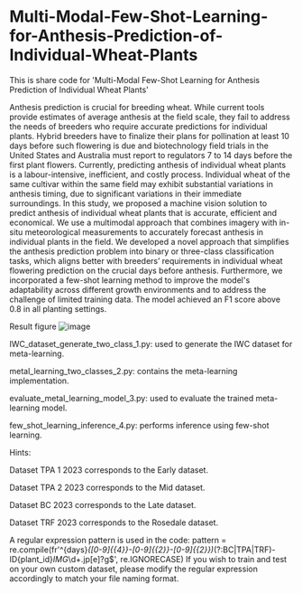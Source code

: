 # Multi-Modal-Few-Shot-Learning-for-Anthesis-Prediction-of-Individual-Wheat-Plants
This is share code for 'Multi-Modal Few-Shot Learning for Anthesis Prediction of Individual Wheat Plants'

Anthesis prediction is crucial for breeding wheat. While current tools provide estimates of average anthesis at the field scale, they fail to address the needs of breeders who require accurate predictions for individual plants. Hybrid breeders have to finalize their plans for pollination at least 10 days before such flowering is due and biotechnology field trials in the United States and Australia must report to regulators 7 to 14 days before the first plant flowers. Currently, predicting anthesis of individual wheat plants is a labour-intensive, inefficient, and costly process. Individual wheat of the same cultivar within the same field may exhibit substantial variations in anthesis timing, due to significant variations in their immediate surroundings. In this study, we proposed a machine vision solution to predict anthesis of individual wheat plants that is accurate, efficient and economical. We use a multimodal approach that combines imagery with in-situ meteorological measurements to accurately forecast anthesis in individual plants in the field. We developed a novel approach that simplifies the anthesis prediction problem into binary or three-class classification tasks, which aligns better with breeders’ requirements in individual wheat flowering prediction on the crucial days before anthesis. Furthermore, we incorporated a few-shot learning method to improve the model's adaptability across different growth environments and to address the challenge of limited training data. The model achieved an F1 score above 0.8 in all planting settings.

Result figure
![image](https://github.com/user-attachments/assets/b29b456e-ef6a-4fba-a637-615e2e55c8d9)

IWC_dataset_generate_two_class_1.py: used to generate the IWC dataset for meta-learning.

metal_learning_two_classes_2.py: contains the meta-learning implementation.

evaluate_metal_learning_model_3.py: used to evaluate the trained meta-learning model.

few_shot_learning_inference_4.py: performs inference using few-shot learning.

Hints:

Dataset TPA 1 2023 corresponds to the Early dataset.

Dataset TPA 2 2023 corresponds to the Mid dataset.

Dataset BC 2023 corresponds to the Late dataset.

Dataset TRF 2023 corresponds to the Rosedale dataset.

A regular expression pattern is used in the code:
pattern = re.compile(fr'^{days}_([0-9]{{4}}-[0-9]{{2}}-[0-9]{{2}})_(?:BC|TPA|TRF)-ID{plant_id}_IMG_\d+\.jp[e]?g$', re.IGNORECASE)
If you wish to train and test on your own custom dataset, please modify the regular expression accordingly to match your file naming format.
